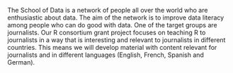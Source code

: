 The School of Data is a network of people all over the world who are enthusiastic about data. 
The aim of the network is to improve data literacy among people who can do good with data. One
of the target groups are journalists. Our R consortium grant project focuses on teaching R to journalists in a way
that is interesting and relevant to journalists in different countries. This means we will 
develop material with content relevant for journalists and in different languages (English, 
French, Spanish and German). 
